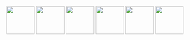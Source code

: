 <div id="img">
  <img height="75" width="75" src="https://cdn.jsdelivr.net/gh/devicons/devicon@latest/icons/html5/html5-original.svg" />
  <img height="75" width="75" src="https://cdn.jsdelivr.net/gh/devicons/devicon@latest/icons/css3/css3-original.svg" />
  <img height="75" width="75" src="https://cdn.jsdelivr.net/gh/devicons/devicon@latest/icons/javascript/javascript-original.svg" />
  <img height="75" width="75" src="https://cdn.jsdelivr.net/gh/devicons/devicon@latest/icons/csharp/csharp-original.svg" />
  <img height="75" width="75" src="https://cdn.jsdelivr.net/gh/devicons/devicon@latest/icons/unity/unity-original.svg" />
  <img height="75" width="75" src="https://cdn.jsdelivr.net/gh/devicons/devicon@latest/icons/blender/blender-original.svg" />
</div>
